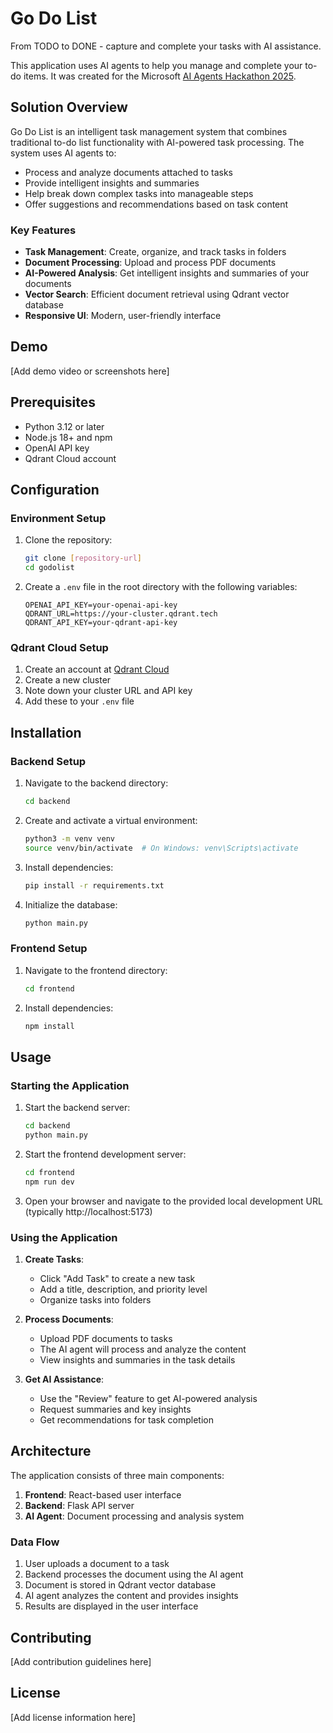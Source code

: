 # Go Do List
From TODO to DONE - capture and complete your tasks with AI assistance.

This application uses AI agents to help you manage and complete your to-do items. It was created for the Microsoft [AI Agents Hackathon 2025](https://microsoft.github.io/AI_Agents_Hackathon/).

## Solution Overview

Go Do List is an intelligent task management system that combines traditional to-do list functionality with AI-powered task processing. The system uses AI agents to:

- Process and analyze documents attached to tasks
- Provide intelligent insights and summaries
- Help break down complex tasks into manageable steps
- Offer suggestions and recommendations based on task content

### Key Features

- **Task Management**: Create, organize, and track tasks in folders
- **Document Processing**: Upload and process PDF documents
- **AI-Powered Analysis**: Get intelligent insights and summaries of your documents
- **Vector Search**: Efficient document retrieval using Qdrant vector database
- **Responsive UI**: Modern, user-friendly interface

## Demo

[Add demo video or screenshots here]

## Prerequisites

- Python 3.12 or later
- Node.js 18+ and npm
- OpenAI API key
- Qdrant Cloud account

## Configuration

### Environment Setup

1. Clone the repository:
   ```bash
   git clone [repository-url]
   cd godolist
   ```

2. Create a `.env` file in the root directory with the following variables:
   ```
   OPENAI_API_KEY=your-openai-api-key
   QDRANT_URL=https://your-cluster.qdrant.tech
   QDRANT_API_KEY=your-qdrant-api-key
   ```

### Qdrant Cloud Setup

1. Create an account at [Qdrant Cloud](https://cloud.qdrant.io/)
2. Create a new cluster
3. Note down your cluster URL and API key
4. Add these to your `.env` file

## Installation

### Backend Setup

1. Navigate to the backend directory:
   ```bash
   cd backend
   ```

2. Create and activate a virtual environment:
   ```bash
   python3 -m venv venv
   source venv/bin/activate  # On Windows: venv\Scripts\activate
   ```

3. Install dependencies:
   ```bash
   pip install -r requirements.txt
   ```

4. Initialize the database:
   ```bash
   python main.py
   ```

### Frontend Setup

1. Navigate to the frontend directory:
   ```bash
   cd frontend
   ```

2. Install dependencies:
   ```bash
   npm install
   ```

## Usage

### Starting the Application

1. Start the backend server:
   ```bash
   cd backend
   python main.py
   ```

2. Start the frontend development server:
   ```bash
   cd frontend
   npm run dev
   ```

3. Open your browser and navigate to the provided local development URL (typically http://localhost:5173)

### Using the Application

1. **Create Tasks**:
   - Click "Add Task" to create a new task
   - Add a title, description, and priority level
   - Organize tasks into folders

2. **Process Documents**:
   - Upload PDF documents to tasks
   - The AI agent will process and analyze the content
   - View insights and summaries in the task details

3. **Get AI Assistance**:
   - Use the "Review" feature to get AI-powered analysis
   - Request summaries and key insights
   - Get recommendations for task completion

## Architecture

The application consists of three main components:

1. **Frontend**: React-based user interface
2. **Backend**: Flask API server
3. **AI Agent**: Document processing and analysis system

### Data Flow

1. User uploads a document to a task
2. Backend processes the document using the AI agent
3. Document is stored in Qdrant vector database
4. AI agent analyzes the content and provides insights
5. Results are displayed in the user interface

## Contributing

[Add contribution guidelines here]

## License

[Add license information here]